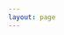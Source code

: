 ```yaml
---
layout: page
---
```

<script setup>
import {
  VPTeamPage,
  VPTeamPageTitle,
  VPTeamMembers
} from 'vitepress/theme'

const members = [{"name": "Midjourney", "desc": "目前最强的AI绘画工具", "avatar": "https://image.uisdc.com/wp-content/uploads/2023/04/nav-ai-Midjourney.png", "orgLink": "https://www.midjourney.com/"}, {"name": "ChatGPT", "desc": "地表最强AI聊天机器人", "avatar": "https://image.uisdc.com/wp-content/uploads/2023/04/nav-ai-ChatGPT.png", "orgLink": "https://chat.openai.com"}, {"name": "Stable Diffusion", "desc": "最强开源AI绘画工具", "avatar": "https://image.uisdc.com/wp-content/uploads/2023/07/nav-ai-sd.jpg", "orgLink": "https://www.uisdc.com/stable-diffusion"}, {"name": "NijiJourney", "desc": "MJ出品！面向二次元风格，内容细致拿捏专业到位", "avatar": "https://image.uisdc.com/wp-content/uploads/2023/04/nav-ai-NijiJourney.png", "orgLink": "https://nijijourney.com/zh/"}, {"name": "HuggingFace", "desc": "下载开源的SD模型", "avatar": "https://image.uisdc.com/wp-content/uploads/2023/04/nav-ai-HuggingFace.png", "orgLink": "https://huggingface.co/"}, {"name": "夏花生", "desc": "AI设计神器推荐官，优设年度之星", "avatar": "https://image.uisdc.com/wp-content/uploads/2023/08/ai-nav-xiahuasheng.jpeg", "orgLink": "https://www.uisdc.com/u/165152/publish/all"}, {"name": "UX Gears", "desc": "为全宇宙创作者和创始人提供最佳AIGC资源！加速加速再加速", "avatar": "https://image.uisdc.com/wp-content/uploads/2023/07/nav-ai-uxgears.jpg", "orgLink": "https://www.uxgears.com/"}, {"name": "触手AI", "desc": "登录即用的国产AI绘图平台，免费无限量出图，支持模型自训练", "avatar": "https://image.uisdc.com/wp-content/uploads/2023/06/nav-ai-gg-chushou.png", "orgLink": "https://acgnai.com/aigc/#/login?inviteCode=352204"}, {"name": "SaaS AI Tools", "desc": "推荐！超多AI人工智能工具", "avatar": "https://image.uisdc.com/wp-content/uploads/2023/05/nav-ai-saas.png", "orgLink": "https://saasaitools.com/"}, {"name": "Notion AI", "desc": "AI写作神器！比你想得更多！写得更快", "avatar": "https://image.uisdc.com/wp-content/uploads/2023/07/nav-ai-notion.jpg", "orgLink": "https://www.notion.so/product/ai"}, {"name": "PromptHero", "desc": "推荐！最受欢迎的AI提示词网站", "avatar": "https://image.uisdc.com/wp-content/uploads/2023/04/nav-ai-PromptHero.png", "orgLink": "https://prompthero.com/"}, {"name": "Runway", "desc": "最强的AI视频内容生成工具", "avatar": "https://image.uisdc.com/wp-content/uploads/2023/08/nav-ai-Runway.jpg", "orgLink": "https://www.uisdc.com/runway"}, {"name": "Midjourney", "desc": "目前最强的AI绘画工具", "avatar": "https://image.uisdc.com/wp-content/uploads/2023/04/nav-ai-Midjourney.png", "orgLink": "https://www.midjourney.com/"}, {"name": "Stable Diffusion", "desc": "最强开源AI绘画工具", "avatar": "https://image.uisdc.com/wp-content/uploads/2023/04/nav-ai-stable.png", "orgLink": "https://www.uisdc.com/stable-diffusion"}, {"name": "文心一格", "desc": "百度出品的AI绘画工具", "avatar": "https://image.uisdc.com/wp-content/uploads/2023/04/nav-ai-wxyg.png", "orgLink": "https://yige.baidu.com/"}, {"name": "Civitai", "desc": "AI艺术共享平台！海量SD开源模型", "avatar": "https://image.uisdc.com/wp-content/uploads/2023/04/nav-ai-Civitai.png", "orgLink": "https://civitai.com/"}, {"name": "AI绘画专题", "desc": "推荐！为您精选AI绘画有关的神器和介绍", "avatar": "https://image.uisdc.com/wp-content/uploads/2023/04/hao-nav-aizt.png", "orgLink": "https://www.uisdc.com/tag/ai%E7%BB%98%E7%94%BB"}, {"name": "NijiJourney", "desc": "MJ出品！面向二次元风格，内容细致拿捏专业到位", "avatar": "https://image.uisdc.com/wp-content/uploads/2023/04/nav-ai-NijiJourney.png", "orgLink": "https://nijijourney.com/zh/"}, {"name": "Dreamlike.art", "desc": "效果惊人！内置5种模型的AI图像生成器", "avatar": "https://image.uisdc.com/wp-content/uploads/2023/04/nav-ai-Dreamlike.png", "orgLink": "https://www.uisdc.com/dreamlike-art"}, {"name": "NightCafe", "desc": "用AI生成惊艳的艺术品", "avatar": "https://image.uisdc.com/wp-content/uploads/2023/04/nav-ai-NightCafe.png", "orgLink": "https://creator.nightcafe.studio/"}, {"name": "DALL·E2", "desc": "OpenAI出品的绘画工具", "avatar": "https://image.uisdc.com/wp-content/uploads/2023/04/nav-ai-DALLE2.png", "orgLink": "https://openai.com/research/dall-e"}, {"name": "Hugging Face", "desc": "下载开源的SD模型", "avatar": "https://image.uisdc.com/wp-content/uploads/2023/04/nav-ai-HuggingFace.png", "orgLink": "https://huggingface.co/"}, {"name": "Tiamat", "desc": "国内自研的AI作画系统！内测中", "avatar": "https://image.uisdc.com/wp-content/uploads/2023/04/nav-ai-Tiamat.png", "orgLink": "https://www.tiamat.world/"}, {"name": "Dreamup", "desc": "知名站点Deviantart发布的AI绘画工具", "avatar": "https://image.uisdc.com/wp-content/uploads/2023/04/nav-ai-Dreamup.png", "orgLink": "https://www.dreamup.com/"}, {"name": "堆友AI创作神器", "desc": "推荐！Alibaba Design出品，AIGC行业大咖力荐的免费AI绘画神器和分享社区", "avatar": "https://image.uisdc.com/wp-content/uploads/2023/07/8231689835444_.pic_.jpg", "orgLink": "https://d.design/ai?from=ysaidh"}, {"name": "Lexica", "desc": "AI图像生成+SD提示词", "avatar": "https://image.uisdc.com/wp-content/uploads/2023/04/nav-ai-Lexica.png", "orgLink": "https://lexica.art/"}, {"name": "Scribble Diffusion", "desc": "有趣！将鼠绘草图变成精美照片", "avatar": "https://image.uisdc.com/wp-content/uploads/2023/04/nav-ai-ScribbleDiffusion.png", "orgLink": "https://scribblediffusion.com/"}, {"name": "Artbreeder", "desc": "在线AI图像合成创意工具", "avatar": "https://image.uisdc.com/wp-content/uploads/2023/04/nav-ai-Artbreeder.png", "orgLink": "https://www.artbreeder.com/browse"}, {"name": "Leonardo", "desc": "AI绘图社区！训练自己的游戏资产模型", "avatar": "https://image.uisdc.com/wp-content/uploads/2023/04/nav-ai-Leonardo.png", "orgLink": "https://leonardo.ai/"}, {"name": "DreamStudio", "desc": "SD兄弟产品！AI 图像生成器", "avatar": "https://image.uisdc.com/wp-content/uploads/2023/04/nav-ai-DreamStudio.png", "orgLink": "https://www.uisdc.com/dreamstudio"}, {"name": "无界AI", "desc": "人人都是艺术家！一站式AI创作交流分享", "avatar": "https://image.uisdc.com/wp-content/uploads/2023/05/nav-ai-wujie.png", "orgLink": "https://www.wujieai.com/"}, {"name": "Adobel Firefly", "desc": "Adobe旗下的创意生成模型，数字创意行业新宠", "avatar": "https://image.uisdc.com/wp-content/uploads/2023/04/nav-ai-firefly.png", "orgLink": "https://firefly.adobe.com/"}, {"name": "CanvaAi", "desc": "Canva的免费AI绘画工具", "avatar": "https://image.uisdc.com/wp-content/uploads/2023/04/nav-ai-canva.png", "orgLink": "https://clipdrop.co/stable-diffusion"}, {"name": "NVIDIA Canvas", "desc": "用AI将简单的勾勒转化成逼真的图像", "avatar": "https://image.uisdc.com/wp-content/uploads/2023/04/nav-ai-NVIDIA-Canvas.png", "orgLink": "https://www.nvidia.cn/studio/canvas/"}, {"name": "Bing Image Creator", "desc": "基于Dalle的AI绘画工具，Edge的侧边栏可直接使用", "avatar": "https://image.uisdc.com/wp-content/uploads/2023/04/nav-ai-bing.png", "orgLink": "https://cn.bing.com/create"}, {"name": "illostration", "desc": "推荐！几秒内创建不同风格插图", "avatar": "https://image.uisdc.com/wp-content/uploads/2023/05/nav-ai-illostration.png", "orgLink": "https://www.illostration.com/"}, {"name": "ChatGPT", "desc": "地表最强AI聊天机器人", "avatar": "https://image.uisdc.com/wp-content/uploads/2023/04/nav-ai-ChatGPT.png", "orgLink": "https://chat.openai.com"}, {"name": "Anthropic", "desc": "Anthropic发布的与ChatGPT竞争的聊天机器人", "avatar": "https://image.uisdc.com/wp-content/uploads/2023/04/nav-ai-Anthropi.png", "orgLink": "https://www.anthropic.com/"}, {"name": "文心一言", "desc": "百度全新知识增强大语言模型！国产聊天机器人", "avatar": "https://image.uisdc.com/wp-content/uploads/2023/04/nav-ai-wxyy.png", "orgLink": "https://yiyan.baidu.com/"}, {"name": "OpenCat", "desc": "在苹果手表上用ChatGPT", "avatar": "https://image.uisdc.com/wp-content/uploads/2023/04/nav-ai-OpenCat.png", "orgLink": "https://apps.apple.com/us/app/opencat/id6445999201"}, {"name": "Perplexity", "desc": "智能总结并展示信息源", "avatar": "https://image.uisdc.com/wp-content/uploads/2023/04/nav-ai-Perplexity.png", "orgLink": "https://www.perplexity.ai/"}, {"name": "NewBing", "desc": "Bing版ChatGPT聊天机器人，微软新搜索引擎", "avatar": "https://image.uisdc.com/wp-content/uploads/2023/04/nav-ai-newbing.png", "orgLink": "https://www.bing.com/new"}, {"name": "Auto-GPT", "desc": "自主实现目标的AI模型，能够生成连续且连贯的文本", "avatar": "https://image.uisdc.com/wp-content/uploads/2023/04/nav-ai-autogpt.png", "orgLink": "https://github.com/Significant-Gravitas/Auto-GPT"}, {"name": "AgentGPT", "desc": "革命性的AI平台！具有UI界面的Auto-GPT", "avatar": "https://image.uisdc.com/wp-content/uploads/2023/04/nav-ai-agentgpt.png", "orgLink": "https://agentgpt.reworkd.ai/"}, {"name": "ColossalChat", "desc": "免费开源的AI聊天机器人", "avatar": "https://image.uisdc.com/wp-content/uploads/2023/04/nav-ai-colossalai.png", "orgLink": "https://chat.colossalai.org/"}, {"name": "通义千问", "desc": "阿里巴巴的AI对话机器人", "avatar": "https://image.uisdc.com/wp-content/uploads/2023/04/nav-ai-tongyi.png", "orgLink": "https://tongyi.aliyun.com/"}, {"name": "YOU", "desc": "人工智能搜索聊天机器人", "avatar": "https://image.uisdc.com/wp-content/uploads/2023/04/nav-ai-YOU.png", "orgLink": "https://you.com/"}, {"name": "Google Bard", "desc": "媲美ChatGPT，最新的谷歌AI对话模型", "avatar": "https://image.uisdc.com/wp-content/uploads/2023/04/nav-ai-bard.png", "orgLink": "https://bard.google.com"}, {"name": "PromptHero", "desc": "推荐！最受欢迎的AI提示词网站", "avatar": "https://image.uisdc.com/wp-content/uploads/2023/04/nav-ai-PromptHero.png", "orgLink": "https://prompthero.com/"}, {"name": "Prompt Hunt", "desc": "按主题分类的SD提示词", "avatar": "https://image.uisdc.com/wp-content/uploads/2023/04/nav-ai-AI-PromptHunt.png", "orgLink": "https://www.prompthunt.com/explore"}, {"name": "PromptBase", "desc": "AI提示词交易网站", "avatar": "https://image.uisdc.com/wp-content/uploads/2023/04/nav-ai-PromptBase.png", "orgLink": "https://promptbase.com/"}, {"name": "MJ Prompt Tool", "desc": "MJ提示词创造助手", "avatar": "https://image.uisdc.com/wp-content/uploads/2023/04/nav-ai-Noonshot.png", "orgLink": "https://prompt.noonshot.com/"}, {"name": "Learning Prompt", "desc": "ChatGPT提示词中文指南", "avatar": "https://image.uisdc.com/wp-content/uploads/2023/04/nav-ai-Learning.png", "orgLink": "https://learningprompt.wiki/"}, {"name": "PromptoMania", "desc": "MJ和SD提示词生成器", "avatar": "https://image.uisdc.com/wp-content/uploads/2023/04/nav-ai-PromptoMania.png", "orgLink": "https://promptomania.com/"}, {"name": "ClickPrompt", "desc": "一款专为 Prompt 编写者设计的工具", "avatar": "https://image.uisdc.com/wp-content/uploads/2023/04/nav-ai-ClickPrompt.png", "orgLink": "https://www.clickprompt.org/zh-CN/"}, {"name": "LIB.KALOS.ART", "desc": "艺术风格流派参考库", "avatar": "https://image.uisdc.com/wp-content/uploads/2023/04/nav-ai-LIB.png", "orgLink": "https://lib.kalos.art/"}, {"name": "Visual Prompt Builder", "desc": "涨姿势系列！设计/绘画风格参考", "avatar": "https://image.uisdc.com/wp-content/uploads/2023/04/nav-ai-Visual.png", "orgLink": "https://tools.saxifrage.xyz/prompt"}, {"name": "PublicPrompts", "desc": "AI绘画模型+风格参考", "avatar": "https://image.uisdc.com/wp-content/uploads/2023/04/nav-ai-PublicPrompts.png", "orgLink": "https://publicprompts.art/"}, {"name": "CLIP Interrogator", "desc": "反向学习！从图片反推AI关键词", "avatar": "https://image.uisdc.com/wp-content/uploads/2023/04/nav-ai-CLIP.png", "orgLink": "https://replicate.com/pharmapsychotic/clip-interrogator"}, {"name": "Ordinary Prompts", "desc": "有趣ChatGPT提示词", "avatar": "https://image.uisdc.com/wp-content/uploads/2023/04/nav-ai-Ordinary.png", "orgLink": "https://www.ordinarypeopleprompts.com/"}, {"name": "Booltool", "desc": "多合一AI图像处理网站，快速进行编辑修整", "avatar": "https://image.uisdc.com/wp-content/uploads/2023/04/nav-ai-Booltool.png", "orgLink": "https://booltool.boolv.tech/home"}, {"name": "Arc Lab", "desc": "腾讯出品的图片处理工具", "avatar": "https://image.uisdc.com/wp-content/uploads/2023/04/nav-ai-arc.png", "orgLink": "https://arc.tencent.com/zh/ai-demos/faceRestoration"}, {"name": "PicWish", "desc": "推荐！专业的AI抠图修图，支持格式转化", "avatar": "https://image.uisdc.com/wp-content/uploads/2023/04/nav-ai-PicWish.png", "orgLink": "https://picwish.com/"}, {"name": "WaifuLabs", "desc": "一键生成动漫二次元头像", "avatar": "https://image.uisdc.com/wp-content/uploads/2023/04/nav-ai-Waifulabs.png", "orgLink": "https://waifulabs.com/"}, {"name": "Change Style AI", "desc": "人工智能多风格肖像生成器！能够AI生成30种照片", "avatar": "https://image.uisdc.com/wp-content/uploads/2023/04/nav-ai-Change.png", "orgLink": "https://changestyleai.com/"}, {"name": "Upscayl", "desc": "模糊图片秒变超清！开源免费 AI 图片无损放大工具", "avatar": "https://image.uisdc.com/wp-content/uploads/2023/04/nav-ai-upscayl.png", "orgLink": "https://www.upscayl.org/"}, {"name": "Palette", "desc": "用AI为黑白照片着色", "avatar": "https://image.uisdc.com/wp-content/uploads/2023/04/nav-ai-Palette.png", "orgLink": "https://palette.fm/"}, {"name": "Restorephoto", "desc": "用AI修复旧的人像照片", "avatar": "https://image.uisdc.com/wp-content/uploads/2023/04/nav-ai-Restorephoto.png", "orgLink": "https://www.restorephotos.io/"}, {"name": "美图AI开放平台", "desc": "美图推出的AI人脸图像处理平台", "avatar": "https://image.uisdc.com/wp-content/uploads/2023/04/nav-ai-meitu.png", "orgLink": "https://ai.meitu.com/index/"}, {"name": "MagicStudio", "desc": "图片处理必备效率神器！为你的图片提供神奇魔法", "avatar": "https://image.uisdc.com/wp-content/uploads/2023/04/nav-ai-magicstudio.png", "orgLink": "https://magicstudio.com/zh"}, {"name": "CG Faces", "desc": "免费的 AI 人像生成图片素材网站", "avatar": "https://image.uisdc.com/wp-content/uploads/2023/04/nav-ai-CGFaces.png", "orgLink": "https://cgfaces.com/en"}, {"name": "美图云修", "desc": "商业级AI影像处理工具", "avatar": "https://image.uisdc.com/wp-content/uploads/2023/04/nav-ai-mtyx.png", "orgLink": "https://yunxiu.meitu.com/home/"}, {"name": "Hama", "desc": "使用轻松！一键无痕抹除画面内容", "avatar": "https://image.uisdc.com/wp-content/uploads/2023/04/nav-ai-hama.png", "orgLink": "https://www.hama.app/zh"}, {"name": "BgSub", "desc": "超实用！消除或替换图像背景的AI工具", "avatar": "https://image.uisdc.com/wp-content/uploads/2023/04/nav-ai-bgsub.png", "orgLink": "https://bgsub.cn/webapp/"}, {"name": "Vectorizer", "desc": "免费使用！一键将位图转为矢量图", "avatar": "https://image.uisdc.com/wp-content/uploads/2023/04/nav-ai-vectorizer.png", "orgLink": "https://vectorizer.ai/"}, {"name": "RestorePhotos", "desc": "效果惊艳的AI修复面容模糊的照片", "avatar": "https://image.uisdc.com/wp-content/uploads/2023/04/nav-ai-restorephotos.png", "orgLink": "https://www.restorephotos.io/"}, {"name": "jpgHD", "desc": "一键修复，让您的老照片变新照片", "avatar": "https://image.uisdc.com/wp-content/uploads/2023/04/nav-ai-jpghd.png", "orgLink": "https://jpghd.com/zh"}, {"name": "Bigjpg", "desc": "AI图片在线无损放大", "avatar": "https://image.uisdc.com/wp-content/uploads/2023/04/nav-ai-Bigjpg.png", "orgLink": "https://bigjpg.com/"}, {"name": "Galileo AI", "desc": "AI生成可编辑的UI界面", "avatar": "https://image.uisdc.com/wp-content/uploads/2023/03/nav-ai-GalileoAI.png", "orgLink": "https://www.usegalileo.ai/"}, {"name": "Uizard", "desc": "设计界 ChatGPT！利用AI生成多屏的UI界面", "avatar": "https://image.uisdc.com/wp-content/uploads/2023/03/nav-ai-Uizard.png", "orgLink": "https://uizard.io/autodesigner/"}, {"name": "Superflow", "desc": "AI辅助高效网站协作设计", "avatar": "https://image.uisdc.com/wp-content/uploads/2023/03/nav-ai-Superflow.png", "orgLink": "https://www.usesuperflow.com/"}, {"name": "Noya", "desc": "让线框图变成高保真设计", "avatar": "https://image.uisdc.com/wp-content/uploads/2023/03/nav-ai-Noya.png", "orgLink": "https://www.noya.io/"}, {"name": "Digram", "desc": "让Figma更好用的AI神器", "avatar": "https://image.uisdc.com/wp-content/uploads/2023/03/nav-ai-Digram.png", "orgLink": "https://diagram.com/"}, {"name": "Appicons AI", "desc": "AI生成精致的App图标", "avatar": "https://image.uisdc.com/wp-content/uploads/2023/03/nav-ai-Appicons.png", "orgLink": "https://appicons.ai/"}, {"name": "Text to Skybox", "desc": "推荐！AI生成360°无缝环境贴图", "avatar": "https://image.uisdc.com/wp-content/uploads/2023/03/nav-ai-Skybox.png", "orgLink": "https://skybox.blockadelabs.com/"}, {"name": "Poly", "desc": "根据文本生成3D材质", "avatar": "https://image.uisdc.com/wp-content/uploads/2023/03/nav-ai-poly.png", "orgLink": "https://withpoly.com/browse/textures"}, {"name": "Ponzu", "desc": "AI生成3D无缝贴图纹理", "avatar": "https://image.uisdc.com/wp-content/uploads/2023/03/nav-ai-Ponzu.png", "orgLink": "https://www.ponzu.gg/"}, {"name": "Sloyd", "desc": "快速生成3D游戏资产", "avatar": "https://image.uisdc.com/wp-content/uploads/2023/03/nav-ai-Sloyd.png", "orgLink": "https://www.sloyd.ai/"}, {"name": "Plasmo", "desc": "将草图转为3D模型", "avatar": "https://image.uisdc.com/wp-content/uploads/2023/03/nav-ai-Plasmo.png", "orgLink": "https://www.plasmo.ai/"}, {"name": "Cascadeur", "desc": "AI辅助制作3D关键帧动画", "avatar": "https://image.uisdc.com/wp-content/uploads/2023/03/nav-ai-Cascadeur.png", "orgLink": "https://cascadeur.com/"}, {"name": "Luma Labs", "desc": "推荐！将视频转为游戏资产", "avatar": "https://image.uisdc.com/wp-content/uploads/2023/03/nav-ai-Luma.png", "orgLink": "https://lumalabs.ai/"}, {"name": "KAEDIM", "desc": "帮你迅速生成3D模型及纹理", "avatar": "https://image.uisdc.com/wp-content/uploads/2023/03/nav-ai-KAEDIM.png", "orgLink": "https://www.kaedim3d.com/"}, {"name": "Plask", "desc": "AI捕捉运动！帮你制作流畅的3D动画", "avatar": "https://image.uisdc.com/wp-content/uploads/2023/03/nav-ai-Plask.png", "orgLink": "https://plask.ai/"}, {"name": "DreamFusion", "desc": "谷歌推出的文本转3D模型", "avatar": "https://image.uisdc.com/wp-content/uploads/2023/03/nav-ai-DreamFusion.png", "orgLink": "https://dreamfusion3d.github.io/"}, {"name": "GET3D", "desc": "Nvidia的2D转3D模型", "avatar": "https://image.uisdc.com/wp-content/uploads/2023/03/nav-ai-GET3D.png", "orgLink": "https://nv-tlabs.github.io/GET3D/"}, {"name": "3DFY AI", "desc": "AI创建大规模高质量的3D资产", "avatar": "https://image.uisdc.com/wp-content/uploads/2023/03/nav-ai-3DFY.png", "orgLink": "https://3dfy.ai/"}, {"name": "PLUG AI", "desc": "AI辅助包装设计！并对包装方案生成分析评估", "avatar": "https://image.uisdc.com/wp-content/uploads/2023/03/nav-ai-package.png", "orgLink": "https://hp.package-ai.jp/"}, {"name": "Huemint", "desc": "推荐！用AI自定义和谐配色", "avatar": "https://image.uisdc.com/wp-content/uploads/2023/03/nav-ai-Huemint.png", "orgLink": "https://huemint.com/brand-intersection/"}, {"name": "Looka", "desc": "AI辅助logo和品牌设计", "avatar": "https://image.uisdc.com/wp-content/uploads/2023/03/nav-ai-Looka.png", "orgLink": "https://looka.com/"}, {"name": "标小智", "desc": "超过500万用户的AI智能logo设计神器", "avatar": "https://image.uisdc.com/wp-content/uploads/2023/05/nav-ai-bxz.png", "orgLink": "https://www.logosc.cn/"}, {"name": "Daft Art", "desc": "AI专辑封面图片生成器", "avatar": "https://image.uisdc.com/wp-content/uploads/2023/03/nav-ai-DaftArt.png", "orgLink": "https://www.daftart.ai/"}, {"name": "Palette", "desc": "生成整套UI调色板", "avatar": "https://image.uisdc.com/wp-content/uploads/2023/03/nav-ai-ToneRow.png", "orgLink": "https://palette.tone-row.com/"}, {"name": "Vectorize", "desc": "超好用！快速将位图转换为矢量图", "avatar": "https://image.uisdc.com/wp-content/uploads/2023/05/nav-ai-vectorizer.png", "orgLink": "https://vectorizer.ai/"}, {"name": "Microsoft Designer", "desc": "微软推出的AI平面设计工具，实现快速完成设计加工", "avatar": "https://image.uisdc.com/wp-content/uploads/2023/04/nav-ai-microsoftdesign.png", "orgLink": "https://designer.microsoft.com/"}, {"name": "BrandMark", "desc": "最先进的人工智能Logo设计工具", "avatar": "https://image.uisdc.com/wp-content/uploads/2023/04/nav-ai-brandmark.png", "orgLink": "https://brandmark.io/"}, {"name": "AIcolors", "desc": "推荐！根据文本生成调色板，提供配色案例参考", "avatar": "https://image.uisdc.com/wp-content/uploads/2023/04/nav-ai-aicolors.png", "orgLink": "https://aicolors.co/"}, {"name": "Getimg", "desc": "多功能AI图片编辑工具，让文字变成吸睛的视觉图像", "avatar": "https://image.uisdc.com/wp-content/uploads/2023/04/nav-ai-getimg.png", "orgLink": "https://getimg.ai/"}, {"name": "ImgCreator", "desc": "超赞的多合一AI设计工具，超强的背景生成、海报生成能力", "avatar": "https://image.uisdc.com/wp-content/uploads/2023/04/nav-ai-imgcreator.png", "orgLink": "https://imgcreator.ai/"}, {"name": "字语未来", "desc": "用AI创造更有价值的信息，定义新一代智能办公平台", "avatar": "https://image.uisdc.com/wp-content/uploads/2023/03/nav-ai-getgetai.png", "orgLink": "https://getgetai.com/workstation?from=youshe"}, {"name": "Notion AI", "desc": "AI写作神器！比你想得更多！写得更快", "avatar": "https://image.uisdc.com/wp-content/uploads/2023/07/nav-ai-notion.jpg", "orgLink": "https://www.notion.so/product/ai"}, {"name": "Writesonic", "desc": "写作+搜索+绘画三位一体", "avatar": "https://image.uisdc.com/wp-content/uploads/2023/03/nav-ai-writesonic.png", "orgLink": "https://writesonic.com/"}, {"name": "Jasper AI", "desc": "适合企业的Ai营销写手", "avatar": "https://image.uisdc.com/wp-content/uploads/2023/03/nav-ai-jasper-1.png", "orgLink": "https://www.jasper.ai/"}, {"name": "Copy AI", "desc": "AI社交营销文案写作助手", "avatar": "https://image.uisdc.com/wp-content/uploads/2023/03/nav-ai-Copyai.png", "orgLink": "https://www.copy.ai/"}, {"name": "editGPT", "desc": "让ChatGPT修改英语文章", "avatar": "https://image.uisdc.com/wp-content/uploads/2023/03/nav-ai-editgpt.png", "orgLink": "https://www.editgpt.app/"}, {"name": "据意查句", "desc": "清华出品！AI 神器让你的文案立马变高级", "avatar": "https://image.uisdc.com/wp-content/uploads/2022/11/nav-wantquotes.png", "orgLink": "https://wantquotes.net/"}, {"name": "秘塔写作猫", "desc": "基于GPT的中文写作工具", "avatar": "https://image.uisdc.com/wp-content/uploads/2023/03/nav-ai-xiezuocat.png", "orgLink": "https://www.xiezuocat.com/"}, {"name": "MagicPen", "desc": "在线AI英语写作助手", "avatar": "https://image.uisdc.com/wp-content/uploads/2023/03/nav-ai-magickpen.png", "orgLink": "https://magickpen.com/"}, {"name": "Novelist AI", "desc": "AI辅助你创建自己的小说", "avatar": "https://image.uisdc.com/wp-content/uploads/2023/03/nav-ai-Novelistai.png", "orgLink": "https://novelistai.com/"}, {"name": "jenni", "desc": "面向作家的AI协作助手", "avatar": "https://image.uisdc.com/wp-content/uploads/2023/03/nav-ai-jenni.png", "orgLink": "https://jenni.ai/"}, {"name": "Effidit写作助手", "desc": "腾讯AI Lab开发的AI写作助手，轻松高效完成写作", "avatar": "https://image.uisdc.com/wp-content/uploads/2023/03/nav-ai-effidit.png", "orgLink": "https://effidit.qq.com/"}, {"name": "Bearly", "desc": "英文阅读写作效率提高10倍", "avatar": "https://image.uisdc.com/wp-content/uploads/2023/04/nav-ai-bearly.png", "orgLink": "https://bearly.ai/"}, {"name": "爱改写", "desc": "科研工作者的AI文字生产力工具", "avatar": "https://image.uisdc.com/wp-content/uploads/2023/04/nav-ai-aigaixie.png", "orgLink": "https://www.aigaixie.com/"}, {"name": "QuillBot", "desc": "AI助力英文写作优化，与你一起创建最佳释义", "avatar": "https://image.uisdc.com/wp-content/uploads/2023/04/nav-ai-quillbot.png", "orgLink": "https://quillbot.com/"}, {"name": "悉语", "desc": "一键生成营销文案！电商场景悉数覆盖", "avatar": "https://image.uisdc.com/wp-content/uploads/2023/04/nav-ai-chuangyi.png", "orgLink": "https://chuangyi.taobao.com/pages/aiCopy"}, {"name": "Rytr", "desc": "多合一英文AI写作助手，小成本创建高质量内容", "avatar": "https://image.uisdc.com/wp-content/uploads/2023/04/nav-ai-rytr.png", "orgLink": "https://rytr.me/"}, {"name": "火山写作", "desc": "字节的AI英语写作工具，高效提升英文表达", "avatar": "https://image.uisdc.com/wp-content/uploads/2023/04/nav-ai-writingo.png", "orgLink": "https://www.writingo.net/home"}, {"name": "Runway", "desc": "最强的AI视频内容生成工具", "avatar": "https://image.uisdc.com/wp-content/uploads/2023/03/nav-ai-Runway.png", "orgLink": "https://www.uisdc.com/runway"}, {"name": "网易天音", "desc": "网易出品！一站式AI编曲渲染导出，零基础写歌", "avatar": "https://image.uisdc.com/wp-content/uploads/2023/03/nav-ai-tianyin.png", "orgLink": "https://tianyin.163.com/"}, {"name": "Wonder Studio", "desc": "真人表演自动转换为CG", "avatar": "https://image.uisdc.com/wp-content/uploads/2023/03/nav-ai-Wonder.png", "orgLink": "https://wonderdynamics.com/"}, {"name": "Movio", "desc": "AI生成真人营销视频", "avatar": "https://image.uisdc.com/wp-content/uploads/2023/03/nav-ai-Movio.png", "orgLink": "https://www.movio.la/"}, {"name": "BibiGPT", "desc": "一键总结B站音视频内容", "avatar": "https://image.uisdc.com/wp-content/uploads/2023/03/nav-ai-BibiGPT.png", "orgLink": "https://b.jimmylv.cn/"}, {"name": "BeatBot", "desc": "Splash的AI音乐生成器", "avatar": "https://image.uisdc.com/wp-content/uploads/2023/03/nav-ai-beatbot.png", "orgLink": "https://beatbot.fm/"}, {"name": "Mubert", "desc": "1分钟内生成AI背景音乐", "avatar": "https://image.uisdc.com/wp-content/uploads/2023/03/nav-ai-mubert.png", "orgLink": "https://mubert.com/"}, {"name": "剪映专业版", "desc": "强大的国产剪辑工具！支持AI智能生成字幕和配音", "avatar": "https://image.uisdc.com/wp-content/uploads/2020/07/sdcnav-ulikecam.png", "orgLink": "https://www.capcut.cn/"}, {"name": "Play", "desc": "根据文本生成多种逼真的语音", "avatar": "https://image.uisdc.com/wp-content/uploads/2023/03/nav-ai-play.png", "orgLink": "https://play.ht/"}, {"name": "Soundraw", "desc": "用AI制作免费的音乐", "avatar": "https://image.uisdc.com/wp-content/uploads/2023/03/nav-ai-Soundraw.png", "orgLink": "https://soundraw.io/"}, {"name": "Fliki", "desc": "高效帮用户创建视频，具有文本转语音功能", "avatar": "https://image.uisdc.com/wp-content/uploads/2023/03/nav-ai-fliki.png", "orgLink": "https://fliki.ai/"}, {"name": "uberduck", "desc": "开源的AI语音生成平台", "avatar": "https://image.uisdc.com/wp-content/uploads/2023/03/nav-ai-uberduck.png", "orgLink": "https://uberduck.ai/"}, {"name": "Genmo", "desc": "更具创造性！使用文本指令编辑图像和视频", "avatar": "https://image.uisdc.com/wp-content/uploads/2023/04/nav-ai-genmo.png", "orgLink": "https://www.genmo.ai/"}, {"name": "腾讯智影", "desc": "腾讯出品！功能超多的一站式云端智能视频创作工具", "avatar": "https://image.uisdc.com/wp-content/uploads/2023/04/nav-ai-zenvideo.png", "orgLink": "https://zenvideo.qq.com/"}, {"name": "D-ID", "desc": "面向未来！AI真人视频创作工具", "avatar": "https://image.uisdc.com/wp-content/uploads/2023/04/nav-ai-d-id.png", "orgLink": "https://www.d-id.com/"}, {"name": "Unscreen", "desc": "推荐！智能AI去除视频背景在线神器", "avatar": "https://image.uisdc.com/wp-content/uploads/2023/04/nav-ai-unscreen.png", "orgLink": "https://www.unscreen.com/"}, {"name": "Audo Studio", "desc": "听起来很棒！AI一键清除音频背景杂音", "avatar": "https://image.uisdc.com/wp-content/uploads/2023/04/nav-ai-audo.png", "orgLink": "https://audo.ai/"}, {"name": "Clipchamp", "desc": "将文本转为视频旁白！几分钟即可创建导出视频", "avatar": "https://image.uisdc.com/wp-content/uploads/2023/04/nav-ai-clipchamp.png", "orgLink": "https://clipchamp.com/zh-hans/"}, {"name": "AIGC创意视觉提升班", "desc": "全方位提升！5周打破壁垒高薪就业", "avatar": "https://image.uisdc.com/wp-content/uploads/2023/05/nav-ai-jiye.png", "orgLink": "https://www.uisdc.com/ai-course"}, {"name": "Udacity AI学院", "desc": "推荐！Udacity推出的School of AI，从入门到高级", "avatar": "https://image.uisdc.com/wp-content/uploads/2023/05/nav-ai-udacity.png", "orgLink": "https://www.udacity.com"}, {"name": "kaggle", "desc": "热门！机器学习和数据科学社区平台", "avatar": "https://image.uisdc.com/wp-content/uploads/2023/05/nav-ai-kaggle.png", "orgLink": "https://www.kaggle.com/"}, {"name": "ML For Beginners", "desc": "Microsoft提供关于机器学习的课程", "avatar": "https://image.uisdc.com/wp-content/uploads/2023/05/nav-ai-mlforbeginners.png", "orgLink": "https://microsoft.github.io/ML-For-Beginners/#/"}, {"name": "Deeplearning", "desc": "深度学习和人工智能学习平台", "avatar": "https://image.uisdc.com/wp-content/uploads/2023/05/nav-ai-deeplearning.png", "orgLink": "https://www.deeplearning.ai/"}, {"name": "Coursera", "desc": "知名MOOC平台，众多人工智能和机器学习课程", "avatar": "https://image.uisdc.com/wp-content/uploads/2023/05/nav-ai-Coursera.png", "orgLink": "https://www.coursera.org/collections/best-machine-learning-ai"}, {"name": "Fast AI", "desc": "免费开源的深度学习和AI学习网站", "avatar": "https://image.uisdc.com/wp-content/uploads/2023/05/nav-ai-fastai.png", "orgLink": "https://www.fast.ai/"}, {"name": "Google AI", "desc": "推荐！Google AI学习平台", "avatar": "https://image.uisdc.com/wp-content/uploads/2023/05/nav-ai-google.png", "orgLink": "https://ai.google/"}, {"name": "神经网络入门", "desc": "Brilliant推出的深入研究神经网络课程", "avatar": "https://image.uisdc.com/wp-content/uploads/2023/05/nav-ai-brilliant.png", "orgLink": "https://brilliant.org/courses/intro-neural-networks/"}, {"name": "阿里云AI学习路线", "desc": "阿里云推出的人工智能学习路线", "avatar": "https://image.uisdc.com/wp-content/uploads/2023/05/nav-ai-aliyun.png", "orgLink": "https://developer.aliyun.com/learning/roadmap/ai"}, {"name": "Elements of AI", "desc": "免费！大规模的开放式在线课程", "avatar": "https://image.uisdc.com/wp-content/uploads/2023/05/nav-ai-elementsofai.png", "orgLink": "https://www.elementsofai.com/"}, {"name": "AI大课堂", "desc": "推荐！科大讯飞推出的AI大学堂", "avatar": "https://image.uisdc.com/wp-content/uploads/2023/05/nav-ai-aidaxue.png", "orgLink": "https://www.aidaxue.com/"}, {"name": "Microsoft 365 Copilot", "desc": "暂未开放！内置GPT-4的微软Office", "avatar": "https://image.uisdc.com/wp-content/uploads/2023/03/nav-ai-Copilot.png", "orgLink": "https://blogs.microsoft.com/blog/2023/03/16/introducing-microsoft-365-copilot-your-copilot-for-work/"}, {"name": "Tome", "desc": "先进的AI智能PPT制作工具", "avatar": "https://image.uisdc.com/wp-content/uploads/2023/03/nav-ai-Tome.png", "orgLink": "https://tome.app/"}, {"name": "Glimmer Ai", "desc": "热门！基于GPT-3和DALL·E2的AI PPT知名工具", "avatar": "https://image.uisdc.com/wp-content/uploads/2023/03/nav-ai-glimmerai.png", "orgLink": "https://glimmerai.tech/"}, {"name": "PandaGPT", "desc": "上传文档！即可用对话的方式让 AI 总结文档重点", "avatar": "https://image.uisdc.com/wp-content/uploads/2023/03/nav-ai-pandagpt.png", "orgLink": "https://www.pandagpt.io/"}, {"name": "WordAi", "desc": "10倍速AI内容输出！创建读者喜爱的优质内容", "avatar": "https://image.uisdc.com/wp-content/uploads/2023/03/nav-ai-wordai.png", "orgLink": "https://wordai.com/"}, {"name": "Timely", "desc": "一款AI时间管理工具！可以帮助你更有效地管理时间", "avatar": "https://image.uisdc.com/wp-content/uploads/2023/03/nav-ai-timelyapp.png", "orgLink": "https://timelyapp.com/"}, {"name": "酷表ChatExcel", "desc": "北大团队研发的通过聊天来操作表格的AI工具", "avatar": "https://image.uisdc.com/wp-content/uploads/2023/05/nav-ai-kubiao.png", "orgLink": "https://chatexcel.com/"}, {"name": "Taskade", "desc": "高颜值AI大纲和思维导图生成，统一您的工作流程", "avatar": "https://image.uisdc.com/wp-content/uploads/2023/05/nav-ai-Taskade.png", "orgLink": "https://www.taskade.com/"}, {"name": "Rossum.ai", "desc": "深受企业信赖，强大易用的AI智能文档处理平台", "avatar": "https://image.uisdc.com/wp-content/uploads/2023/05/nav-ai-rossum.png", "orgLink": "https://rossum.ai/"}, {"name": "Otter AI", "desc": "写笔记和总结会议的速度提高 30 倍", "avatar": "https://image.uisdc.com/wp-content/uploads/2023/05/nav-ai-otter.png", "orgLink": "https://otter.ai/"}, {"name": "Noty AI", "desc": "推荐！ChatGPT驱动的AI会议转录工具", "avatar": "https://image.uisdc.com/wp-content/uploads/2023/05/nav-ai-noty.png", "orgLink": "https://noty.ai/"}, {"name": "Zapier AI", "desc": "赞！Zapier推出的AI自动化集成功能", "avatar": "https://image.uisdc.com/wp-content/uploads/2023/05/nav-ai-zapier.png", "orgLink": "https://zapier.com/ai"}, {"name": "Deepl翻译器", "desc": "集合深度学习、神经网络算等先进技术的新一代AI翻译神器", "avatar": "https://image.uisdc.com/wp-content/uploads/2023/06/nav-ai-deeplfanyi.png", "orgLink": "https://www.deepl.com/translator"}, {"name": "必应翻译", "desc": "内置微软自研的翻译词库，对流行词以及生僻词精准进行翻译", "avatar": "https://image.uisdc.com/wp-content/uploads/2023/06/nav-ai-bingfanyi.png", "orgLink": "https://cn.bing.com/translator/"}, {"name": "TranSmart", "desc": "腾讯AI Lab研发的AI辅助翻译产品，满足用户快速翻译的需求", "avatar": "https://image.uisdc.com/wp-content/uploads/2023/06/nav-ai-transmartfanyi.png", "orgLink": "https://transmart.qq.com/zh-CN/index"}, {"name": "有道翻译", "desc": "网易旗下深受用户喜欢的口碑型学习工具产品", "avatar": "https://image.uisdc.com/wp-content/uploads/2023/06/nav-ai-ydfanyi.png", "orgLink": "https://fanyi.youdao.com/index.html#/"}, {"name": "阿里翻译", "desc": "阿里巴巴达摩院推出的多领域多语种的在线机器翻译", "avatar": "https://image.uisdc.com/wp-content/uploads/2023/06/nav-ai-alifanyi.png", "orgLink": "https://translate.alibaba.com"}, {"name": "火山翻译", "desc": "推荐！字节旗下支持超过100种语种的免费在线翻译", "avatar": "https://image.uisdc.com/wp-content/uploads/2023/06/nav-ai-hsfanyi.png", "orgLink": "https://translate.volcengine.com/"}, {"name": "Google翻译", "desc": "Google免费提供上100种语言智能即时翻译工具", "avatar": "https://image.uisdc.com/wp-content/uploads/2023/06/nav-ai-googlefanyi.png", "orgLink": "https://translate.google.com/"}, {"name": "讯飞智能翻译", "desc": "科大讯飞推出的人工智能翻译平台", "avatar": "https://image.uisdc.com/wp-content/uploads/2023/06/nav-ai-xunfeifanyi.png", "orgLink": "https://fanyi.xfyun.cn/console/trans/text"}, {"name": "百度翻译", "desc": "提供即时免费200+语言翻译服务", "avatar": "https://image.uisdc.com/wp-content/uploads/2023/06/nav-ai-baidufanyi.png", "orgLink": "https://fanyi.baidu.com/"}, {"name": "彩云小译", "desc": "推荐！兼具“你边说，我边译”的字字幕翻译功能", "avatar": "https://image.uisdc.com/wp-content/uploads/2023/06/nav-ai-cyfanyi.png", "orgLink": "https://fanyi.caiyunapp.com/#/"}, {"name": "搜狗翻译", "desc": "支持中、英、法、日等50多种语言之间的互译功能", "avatar": "https://image.uisdc.com/wp-content/uploads/2023/06/nav-ai-sougoufanyi.png", "orgLink": "https://fanyi.sogou.com/text"}, {"name": "金山快译", "desc": "金山旗下多场景的翻译服务", "avatar": "https://image.uisdc.com/wp-content/uploads/2023/06/nav-ai-jinshanfanyi.png", "orgLink": "https://kuaiyi.wps.cn/txt-translate"}, {"name": "GitHub Copilot", "desc": "热门！GitHub AI编程工具", "avatar": "https://image.uisdc.com/wp-content/uploads/2023/05/nav-ai-GitHubCopilot.png", "orgLink": "https://github.com/features/copilot"}, {"name": "Cursor", "desc": "基于GPT的代码生成工具", "avatar": "https://image.uisdc.com/wp-content/uploads/2023/05/nav-ai-Cursor.png", "orgLink": "https://www.cursor.so/"}, {"name": "Codeium", "desc": "超过40种语言的免费代码加速工具", "avatar": "https://image.uisdc.com/wp-content/uploads/2023/05/nav-ai-codeium.png", "orgLink": "https://codeium.com/"}, {"name": "CodiumAI", "desc": "超实用的技术编程句子补全工具", "avatar": "https://image.uisdc.com/wp-content/uploads/2023/05/nav-ai-CodiumAI.png", "orgLink": "https://www.codium.ai/"}, {"name": "JamGPT", "desc": "AI Debug调试助手，快速找到解决方案", "avatar": "https://image.uisdc.com/wp-content/uploads/2023/05/nav-ai-JamGPT.png", "orgLink": "https://jam.dev/jamgpt"}, {"name": "Hocoos", "desc": "推荐！无代码AI智能在线快速创建网站", "avatar": "https://image.uisdc.com/wp-content/uploads/2023/05/nav-ai-Hocoos.png", "orgLink": "https://hocoos.com/"}, {"name": "AskCodi", "desc": "AskCodi上可以帮助你完成任何编码工作", "avatar": "https://image.uisdc.com/wp-content/uploads/2023/05/nav-ai-askcodi.png", "orgLink": "https://www.askcodi.com/"}, {"name": "Fronty", "desc": "支持图像到 HTML CSS 转换器", "avatar": "https://image.uisdc.com/wp-content/uploads/2023/05/nav-ai-Fronty.png", "orgLink": "https://fronty.com/"}, {"name": "Mutable AI", "desc": "一款更全面的 GitHub Copilot 替代品", "avatar": "https://image.uisdc.com/wp-content/uploads/2023/05/nav-ai-Mutable.png", "orgLink": "https://mutable.ai/"}, {"name": "Warp", "desc": "内置AI命令搜索！21世纪的终端工具", "avatar": "https://image.uisdc.com/wp-content/uploads/2023/05/nav-ai-Warp.png", "orgLink": "https://www.warp.dev/"}, {"name": "Fig", "desc": "内置AI终端命令自动补全，新一代命令行工具", "avatar": "https://image.uisdc.com/wp-content/uploads/2023/05/nav-ai-Fig.png", "orgLink": "https://fig.io/"}, {"name": "MarsX", "desc": "使用无代码和零编码技能开始构建微应用程序", "avatar": "https://image.uisdc.com/wp-content/uploads/2023/05/nav-ai-MarsX.png", "orgLink": "https://www.marsx.dev/"}, {"name": "Theculturedao", "desc": "技术优势！快速打造 AI的迪士尼漫画、游戏、电影和 Gepetto", "avatar": "https://image.uisdc.com/wp-content/uploads/2023/06/nav-ai-theculturedao.jpg", "orgLink": "https://www.theculturedao.com/"}, {"name": "Ludo AI", "desc": "推荐！快速帮助游戏开发者进行创造过程", "avatar": "https://image.uisdc.com/wp-content/uploads/2023/06/nav-ai-ludo.jpg", "orgLink": "https://ludo.ai/"}, {"name": "AI Dungeon", "desc": "拥有更流畅的体验，更快的模型，堪比免费版本的Steam平台", "avatar": "https://image.uisdc.com/wp-content/uploads/2023/06/nav-ai-aidungeon.jpg", "orgLink": "https://play.aidungeon.io/main/home"}, {"name": "Charisma", "desc": "轻松连接到 Unreal Engine、Unity、移动设备和 metaverses", "avatar": "https://image.uisdc.com/wp-content/uploads/2023/06/nav-ai-charisma.jpg", "orgLink": "https://charisma.ai/"}, {"name": "Hidden Door", "desc": "热门！小说作品生成在线社交角色扮演游戏", "avatar": "https://image.uisdc.com/wp-content/uploads/2023/06/nav-ai-hiddendoor.jpg", "orgLink": "https://www.hiddendoor.co/"}, {"name": "Latitude", "desc": "Latitude将成为人们访问人工智能驱动体验的唯一场所", "avatar": "https://image.uisdc.com/wp-content/uploads/2023/06/nav-ai-latitude.jpg", "orgLink": "https://latitude.io/"}, {"name": "中科院", "desc": "国家最高学术机构", "avatar": "https://image.uisdc.com/wp-content/uploads/2023/05/nav-ai-zky.png", "orgLink": "http://www.ia.cas.cn/"}, {"name": "北大人工智能研究院", "desc": "中国最早开展人工智能研究的大学，国家重点实验室之一", "avatar": "https://image.uisdc.com/wp-content/uploads/2023/05/nav-ai-beida.png", "orgLink": "http://www.ai.pku.edu.cn/"}, {"name": "清华人工智能研究院", "desc": "清华大学成立的研究机构", "avatar": "https://image.uisdc.com/wp-content/uploads/2023/05/nav-ai-qinghua.png", "orgLink": "https://ml.cs.tsinghua.edu.cn/thuai/#/"}, {"name": "复旦人工智能研究院", "desc": "人工智能创新与产业研究院", "avatar": "https://image.uisdc.com/wp-content/uploads/2023/05/nav-ai-fudan.png", "orgLink": "https://ai3.fudan.edu.cn/"}, {"name": "交大人工智能研究院", "desc": "教育部重点实验室建设项目", "avatar": "https://image.uisdc.com/wp-content/uploads/2023/05/nav-ai-jiaoda.png", "orgLink": "https://ai.sjtu.edu.cn/"}, {"name": "北京通用人工智能研究院", "desc": "科技部支持的非营利性新型研发机构", "avatar": "https://image.uisdc.com/wp-content/uploads/2023/05/nav-ai-tong.png", "orgLink": "https://www.mybigai.ac.cn/"}, {"name": "腾讯AI实验室", "desc": "共同打造产学研用一体的AI生态", "avatar": "https://image.uisdc.com/wp-content/uploads/2023/05/nav-ai-tengxun.png", "orgLink": "https://ai.tencent.com/ailab/zh/index"}, {"name": "达摩院", "desc": "阿里巴巴旗下研究院", "avatar": "https://image.uisdc.com/wp-content/uploads/2023/05/nav-ai-damo.png", "orgLink": "https://damo.alibaba.com/"}, {"name": "北京智源人工智能研究院", "desc": "系统型创新驱动的研究院", "avatar": "https://image.uisdc.com/wp-content/uploads/2023/05/nav-ai-baai.png", "orgLink": "https://www.baai.ac.cn/"}, {"name": "360智脑", "desc": "研发业界领先技术", "avatar": "https://image.uisdc.com/wp-content/uploads/2023/05/nav-ai-360.png", "orgLink": "https://ai.360.cn/"}, {"name": "网易伏羲", "desc": "网易机器人aPaaS和PaaS平台", "avatar": "https://image.uisdc.com/wp-content/uploads/2023/05/nav-ai-fuxi.png", "orgLink": "https://fuxi.163.com/"}, {"name": "HiAI", "desc": "华为人工智能技术开放平台", "avatar": "https://image.uisdc.com/wp-content/uploads/2023/05/nav-ai-huawei.png", "orgLink": "https://developer.huawei.com/consumer/cn/hiai/"}, {"name": "Simon的白日梦", "desc": "AI/建筑/艺术跨领域研究者，互联网科技博主", "avatar": "https://image.uisdc.com/wp-content/uploads/2023/03/nav-ai-Simon.png", "orgLink": "https://weibo.com/u/1948301550"}, {"name": "Simon_阿文", "desc": "微博知名AI研究大V，专注AI神器推荐", "avatar": "https://image.uisdc.com/wp-content/uploads/2023/03/nav-ai-awen.png", "orgLink": "https://weibo.com/u/1757693565"}, {"name": "夏花生", "desc": "AI设计神器推荐官，优设年度之星", "avatar": "https://image.uisdc.com/wp-content/uploads/2023/08/ai-nav-xiahuasheng.jpeg", "orgLink": "https://www.uisdc.com/u/165152/publish/all"}, {"name": "木遥", "desc": "微博上勤于分享AIGC知识的大V", "avatar": "https://image.uisdc.com/wp-content/uploads/2023/03/nav-ai-muyao.png", "orgLink": "https://weibo.com/u/1644684112"}, {"name": "宝玉xp", "desc": "AIGC达人，前微软Asp.Net最有价值专家", "avatar": "https://image.uisdc.com/wp-content/uploads/2023/03/nav-ai-xp.png", "orgLink": "https://weibo.com/u/1727858283"}, {"name": "海辛Hyacinth", "desc": "AIGC 爱好者，实验电影导演", "avatar": "https://image.uisdc.com/wp-content/uploads/2023/03/nav-ai-Hyacinth.png", "orgLink": "https://weibo.com/u/1309158107"}, {"name": "互联网的那点事", "desc": "微博知名大V！AIGC观察家", "avatar": "https://image.uisdc.com/wp-content/uploads/2023/07/nav-ai-hlwnxs.jpg", "orgLink": "https://weibo.com/u/1627825392"}, {"name": "Barret李靖", "desc": "来自阿里巴巴的AIGC探索者", "avatar": "https://image.uisdc.com/wp-content/uploads/2023/07/nav-ai-lj.jpg", "orgLink": "https://weibo.com/u/1812166904"}, {"name": "量子位", "desc": "关注人工智能&前沿科技", "avatar": "https://image.uisdc.com/wp-content/uploads/2023/07/nav-ai-lzw.jpg", "orgLink": "https://weibo.com/u/6105753431"}, {"name": "刘群", "desc": "中国科学院计算技术研究所研究员，机器翻译领域专家", "avatar": "https://image.uisdc.com/wp-content/uploads/2023/07/nav-ai-lqmt.jpg", "orgLink": "https://weibo.com/u/1917491813"}, {"name": "陈怡然-杜克大学", "desc": "杜克大学电子与计算机工程系教授，计算进化智能中心主任", "avatar": "https://image.uisdc.com/wp-content/uploads/2023/07/nav-ai-dkcyr.jpg", "orgLink": "https://weibo.com/2199733231"}, {"name": "拉面daybreak", "desc": "AIGC探索者，插画师、玩具设计师", "avatar": "https://image.uisdc.com/wp-content/uploads/2023/07/nav-ai-daybreak.jpg", "orgLink": "https://weibo.com/u/1646432771"}, {"name": "OpenGPT", "desc": "海量的 ChatGPT 应用！能在几秒钟创建自己的小工具", "avatar": "https://image.uisdc.com/wp-content/uploads/2023/03/nav-ai-OpenGPT.png", "orgLink": "https://open-gpt.app/"}, {"name": "Synthesia", "desc": "鹅妹嘤！创建你自己的AI头像和声音", "avatar": "https://image.uisdc.com/wp-content/uploads/2023/03/nav-ai-Synthesia.png", "orgLink": "https://www.synthesia.io/"}, {"name": "Github Copilot", "desc": "Github的AI代码生成工具", "avatar": "https://image.uisdc.com/wp-content/uploads/2023/03/nav-ai-github.png", "orgLink": "https://github.com/features/copilot"}, {"name": "Tabnine", "desc": "AI代码编写助手", "avatar": "https://image.uisdc.com/wp-content/uploads/2023/03/nav-ai-tabnine.png", "orgLink": "https://www.tabnine.com/"}, {"name": "AI帮个忙", "desc": "20个实用多功能AI小帮手", "avatar": "https://image.uisdc.com/wp-content/uploads/2023/03/nav-ai-help.png", "orgLink": "https://aibang.run/?refId=uisdc"}, {"name": "Media", "desc": "AI智能优化您的媒体文件！便携式多功能在线AI工具", "avatar": "https://image.uisdc.com/wp-content/uploads/2023/03/nav-ai-Media.png", "orgLink": "https://www.media.io/"}]




</script>
<VPTeamPage>
  <VPTeamPageTitle>
    <template #title>
      AI工具收集
    </template>
    <template #lead>
      发现有价值的ai工具
    </template>
  </VPTeamPageTitle>
  <VPTeamMembers  size="small"
    :members="members"
  />
</VPTeamPage>